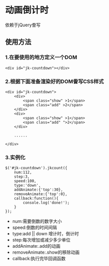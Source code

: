 # 动画倒计时

依赖于jQuery誊写

## 使用方法

### 1.在要使用的地方定义一个DOM
```
<div id="jk-countdown"></div>
```

### 2.根据下面准备渲染好的DOM誊写CSS样式
```
<div id="jk-countdown">
    <div>
        <span class="show" >1</span>
        <span class="add" >2</span>
    </div>
    <div>
        <span class="show" >1</span>
        <span class="add" ">2</span>
    </div>

    ......

</div>
```

### 3.实例化
```
$('#jk-countdown').jkcount({
    num:112,
    step:3,
    speed:100,
    type:'down',
    addAnimate:{'top':30},
    removeAnimate:{'top':0},
    callback:function(){
        console.log('done!');
    }
});
```


* num:需要倒数的数字大小
* speed:倒数的时间间隔
* type:add || down 增计时，倒计时
* step:每次增加或减少多少单位
* addAnimate:.add的动画
* removeAnimate:.show的移除动画
* callback:执行完毕回调函数
